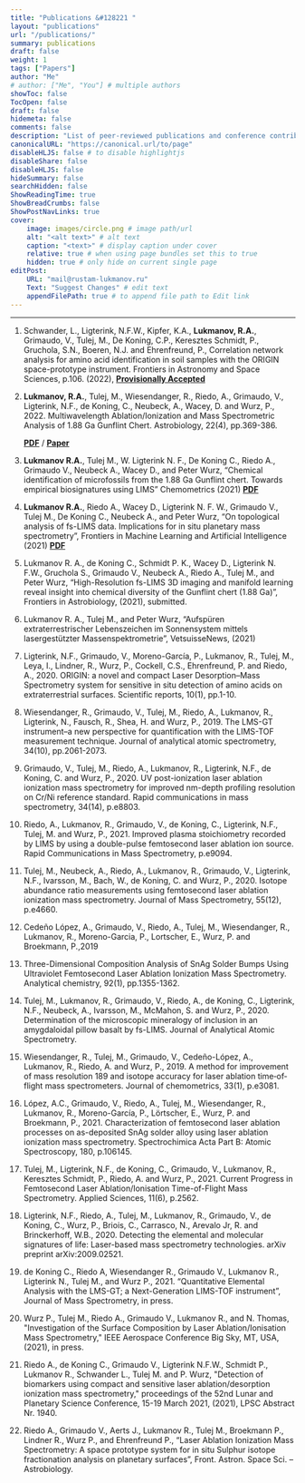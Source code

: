 ```yaml
---
title: "Publications &#128221 "
layout: "publications"
url: "/publications/"
summary: publications
draft: false
weight: 1
tags: ["Papers"]
author: "Me"
# author: ["Me", "You"] # multiple authors
showToc: false
TocOpen: false
draft: false
hidemeta: false
comments: false
description: "List of peer-reviewed publications and conference contributions"
canonicalURL: "https://canonical.url/to/page"
disableHLJS: false # to disable highlightjs
disableShare: false
disableHLJS: false
hideSummary: false
searchHidden: false
ShowReadingTime: true
ShowBreadCrumbs: false
ShowPostNavLinks: true
cover:
    image: images/circle.png # image path/url
    alt: "<alt text>" # alt text
    caption: "<text>" # display caption under cover
    relative: true # when using page bundles set this to true
    hidden: true # only hide on current single page
editPost:
    URL: "mail@rustam-lukmanov.ru"
    Text: "Suggest Changes" # edit text
    appendFilePath: true # to append file path to Edit link
---
```


---

<link
    rel="stylesheet"
    href="https://cdnjs.cloudflare.com/ajax/libs/animate.css/4.1.1/animate.min.css"
  />
<article class="animate__animated animate__fadeIn animate__slow	2s">

1.  Schwander, L., Ligterink, N.F.W., Kipfer, K.A., **Lukmanov, R.A.**, Grimaudo, V., Tulej, M., De Koning, C.P., Keresztes Schmidt, P., Gruchola, S.N., Boeren, N.J. and Ehrenfreund, P., Correlation network analysis for amino acid identification in soil samples with the ORIGIN space-prototype instrument. Frontiers in Astronomy and Space Sciences, p.106. (2022), <a href="https://www.frontiersin.org/articles/10.3389/fspas.2022.909193/full" target="_blank">**Provisionally Accepted**</a>

2.  **Lukmanov, R.A.**, Tulej, M., Wiesendanger, R., Riedo, A., Grimaudo, V., Ligterink, N.F., de Koning, C., Neubeck, A., Wacey, D. and Wurz, P., 2022. Multiwavelength Ablation/Ionization and Mass Spectrometric Analysis of 1.88 Ga Gunflint Chert. Astrobiology, 22(4), pp.369-386.

    <a href="/PDF/ast.2019.2201.pdf" target="_blank">**PDF**</a> / <a href="/PDF/ast.2019.2201.pdf" target="_blank">**Paper**</a>

3.  **Lukmanov R.A.**, Tulej M., W. Ligterink N. F., De Koning C., Riedo A., Grimaudo
    V., Neubeck A., Wacey D., and Peter Wurz, “Chemical identification of
    microfossils from the 1.88 Ga Gunflint chert. Towards empirical
    biosignatures using LIMS” Chemometrics (2021) <a href="/PDF/Journal of Chemometrics - 2021 - Lukmanov - Chemical identification of microfossils from the 1 88‐Ga Gunflint chert.pdf" target="\_blank">**PDF**</a>
4.  **Lukmanov R.A.**, Riedo A., Wacey D., Ligterink N. F. W., Grimaudo V., Tulej M.,
    De Koning C., Neubeck A., and Peter Wurz, “On topological analysis of fs-LIMS
    data. Implications for in situ planetary mass spectrometry”, Frontiers in
    Machine Learning and Artificial Intelligence (2021)
    <a href="/PDF/frai-04-668163.pdf" target="_blank">**PDF**</a>
5.  Lukmanov R. A., de Koning C., Schmidt P. K., Wacey D., Ligterink N. F.W.,
    Gruchola S., Grimaudo V., Neubeck A., Riedo A., Tulej M., and Peter Wurz,
    “High-Resolution fs-LIMS 3D imaging and manifold learning reveal insight
    into chemical diversity of the Gunflint chert (1.88 Ga)”, Frontiers in
    Astrobiology, (2021), submitted.
6.  Lukmanov R. A., Tulej M., and Peter Wurz, “Aufspüren extraterrestrischer
    Lebenszeichen im Sonnensystem mittels lasergestützter
    Massenspektrometrie”, VetsuisseNews, (2021)

7.  Ligterink, N.F., Grimaudo, V., Moreno-García, P., Lukmanov, R., Tulej, M., Leya,
    I., Lindner, R., Wurz, P., Cockell, C.S., Ehrenfreund, P. and Riedo, A., 2020.
    ORIGIN: a novel and compact Laser Desorption–Mass Spectrometry system
    for sensitive in situ detection of amino acids on extraterrestrial surfaces.
    Scientific reports, 10(1), pp.1-10.

8.  Wiesendanger, R., Grimaudo, V., Tulej, M., Riedo, A., Lukmanov, R., Ligterink,
    N., Fausch, R., Shea, H. and Wurz, P., 2019. The LMS-GT instrument–a new
    perspective for quantification with the LIMS-TOF measurement technique.
    Journal of analytical atomic spectrometry, 34(10), pp.2061-2073.
9.  Grimaudo, V., Tulej, M., Riedo, A., Lukmanov, R., Ligterink, N.F., de Koning, C.
    and Wurz, P., 2020. UV post-ionization laser ablation ionization mass
    spectrometry for improved nm-depth profiling resolution on Cr/Ni reference
    standard. Rapid communications in mass spectrometry, 34(14), p.e8803.
10. Riedo, A., Lukmanov, R., Grimaudo, V., de Koning, C., Ligterink, N.F., Tulej, M.
    and Wurz, P., 2021. Improved plasma stoichiometry recorded by LIMS by
    using a double-pulse femtosecond laser ablation ion source. Rapid
    Communications in Mass Spectrometry, p.e9094.
11. Tulej, M., Neubeck, A., Riedo, A., Lukmanov, R., Grimaudo, V., Ligterink, N.F., Ivarsson, M., Bach, W., de Koning, C. and Wurz, P., 2020. Isotope abundance ratio measurements using femtosecond laser ablation ionization mass spectrometry. Journal of Mass Spectrometry, 55(12), p.e4660.

12. Cedeño López, A., Grimaudo, V., Riedo, A., Tulej, M., Wiesendanger, R.,
    Lukmanov, R., Moreno-Garcia, P., Lortscher, E., Wurz, P. and Broekmann, P.,2019
13. Three-Dimensional Composition Analysis of SnAg Solder Bumps Using
    Ultraviolet Femtosecond Laser Ablation Ionization Mass Spectrometry.
    Analytical chemistry, 92(1), pp.1355-1362.
14. Tulej, M., Lukmanov, R., Grimaudo, V., Riedo, A., de Koning, C., Ligterink, N.F.,
    Neubeck, A., Ivarsson, M., McMahon, S. and Wurz, P., 2020. Determination of
    the microscopic mineralogy of inclusion in an amygdaloidal pillow basalt by
    fs-LIMS. Journal of Analytical Atomic Spectrometry.
15. Wiesendanger, R., Tulej, M., Grimaudo, V., Cedeño-López, A., Lukmanov, R.,
    Riedo, A. and Wurz, P., 2019. A method for improvement of mass resolution
    189
    and isotope accuracy for laser ablation time‐of‐flight mass spectrometers.
    Journal of chemometrics, 33(1), p.e3081.
16. López, A.C., Grimaudo, V., Riedo, A., Tulej, M., Wiesendanger, R., Lukmanov,
    R., Moreno-García, P., Lörtscher, E., Wurz, P. and Broekmann, P., 2021.
    Characterization of femtosecond laser ablation processes on as-deposited
    SnAg solder alloy using laser ablation ionization mass spectrometry.
    Spectrochimica Acta Part B: Atomic Spectroscopy, 180, p.106145.
17. Tulej, M., Ligterink, N.F., de Koning, C., Grimaudo, V., Lukmanov, R., Keresztes
    Schmidt, P., Riedo, A. and Wurz, P., 2021. Current Progress in Femtosecond
    Laser Ablation/Ionisation Time-of-Flight Mass Spectrometry. Applied
    Sciences, 11(6), p.2562.
18. Ligterink, N.F., Riedo, A., Tulej, M., Lukmanov, R., Grimaudo, V., de Koning, C.,
    Wurz, P., Briois, C., Carrasco, N., Arevalo Jr, R. and Brinckerhoff, W.B., 2020.
    Detecting the elemental and molecular signatures of life: Laser-based mass
    spectrometry technologies. arXiv preprint arXiv:2009.02521.
19. de Koning C., Riedo A, Wiesendanger R., Grimaudo V., Lukmanov R., Ligterink
    N., Tulej M., and Wurz P., 2021. “Quantitative Elemental Analysis with the
    LMS-GT; a Next-Generation LIMS-TOF instrument”, Journal of Mass
    Spectrometry, in press.
20. Wurz P., Tulej M., Riedo A., Grimaudo V., Lukmanov R., and N. Thomas,
    "Investigation of the Surface Composition by Laser Ablation/Ionisation Mass
    Spectrometry," IEEE Aerospace Conference Big Sky, MT, USA, (2021), in
    press.
21. Riedo A., de Koning C., Grimaudo V., Ligterink N.F.W., Schmidt P., Lukmanov
    R., Schwander L., Tulej M. and P. Wurz, "Detection of biomarkers using
    compact and sensitive laser ablation/desorption ionization mass
    spectrometry," proceedings of the 52nd Lunar and Planetary Science
    Conference, 15-19 March 2021, (2021), LPSC Abstract Nr. 1940.
22. Riedo A., Grimaudo V., Aerts J., Lukmanov R., Tulej M., Broekmann P., Lindner
    R., Wurz P., and Ehrenfreund P., “Laser Ablation Ionization Mass
    Spectrometry: A space prototype system for in situ Sulphur isotope
    fractionation analysis on planetary surfaces”, Front. Astron. Space Sci. –
    Astrobiology.

    </article>

```

```
